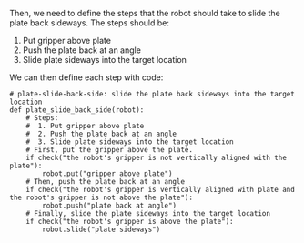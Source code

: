 

Then, we need to define the steps that the robot should take to slide the plate back sideways. The steps should be:

1. Put gripper above plate
2. Push the plate back at an angle
3. Slide plate sideways into the target location

We can then define each step with code:

```
# plate-slide-back-side: slide the plate back sideways into the target location
def plate_slide_back_side(robot):
    # Steps:
    #  1. Put gripper above plate
    #  2. Push the plate back at an angle
    #  3. Slide plate sideways into the target location
    # First, put the gripper above the plate.
    if check("the robot's gripper is not vertically aligned with the plate"):
        robot.put("gripper above plate")
    # Then, push the plate back at an angle
    if check("the robot's gripper is vertically aligned with plate and the robot's gripper is not above the plate"):
        robot.push("plate back at angle")
    # Finally, slide the plate sideways into the target location
    if check("the robot's gripper is above the plate"):
        robot.slide("plate sideways")
```